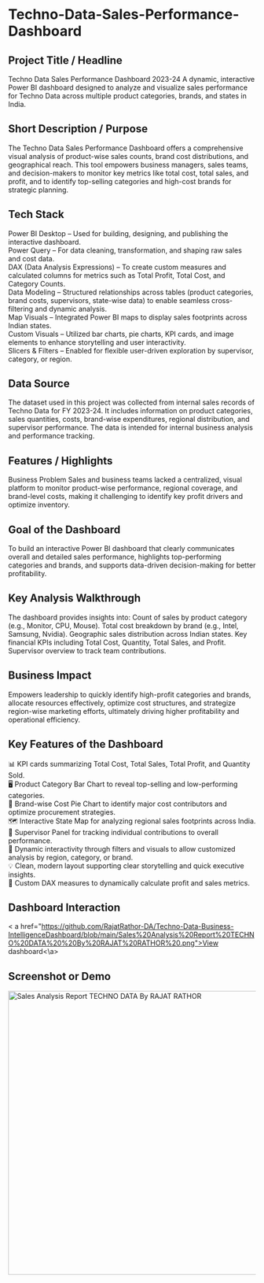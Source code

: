 # Techno-Data-Sales-Performance-Dashboard

## Project Title / Headline
Techno Data Sales Performance Dashboard 2023-24
A dynamic, interactive Power BI dashboard designed to analyze and visualize sales performance for Techno Data across multiple product categories, brands, and states in India.

## Short Description / Purpose
The Techno Data Sales Performance Dashboard offers a comprehensive visual analysis of product-wise sales counts, brand cost distributions, and geographical reach. This tool empowers business managers, sales teams, and decision-makers to monitor key metrics like total cost, total sales, and profit, and to identify top-selling categories and high-cost brands for strategic planning.

## Tech Stack
Power BI Desktop – Used for building, designing, and publishing the interactive dashboard.<br />
Power Query – For data cleaning, transformation, and shaping raw sales and cost data.<br />
DAX (Data Analysis Expressions) – To create custom measures and calculated columns for metrics such as Total Profit, Total Cost, and Category Counts.<br />
Data Modeling – Structured relationships across tables (product categories, brand costs, supervisors, state-wise data) to enable seamless cross-filtering and dynamic analysis.<br />
Map Visuals – Integrated Power BI maps to display sales footprints across Indian states.<br />
Custom Visuals – Utilized bar charts, pie charts, KPI cards, and image elements to enhance storytelling and user interactivity.<br />
Slicers & Filters – Enabled for flexible user-driven exploration by supervisor, category, or region.<br />

## Data Source
The dataset used in this project was collected from internal sales records of Techno Data for FY 2023-24.
It includes information on product categories, sales quantities, costs, brand-wise expenditures, regional distribution, and supervisor performance. The data is intended for internal business analysis and performance tracking.

## Features / Highlights
Business Problem
Sales and business teams lacked a centralized, visual platform to monitor product-wise performance, regional coverage, and brand-level costs, making it challenging to identify key profit drivers and optimize inventory.

## Goal of the Dashboard
To build an interactive Power BI dashboard that clearly communicates overall and detailed sales performance, highlights top-performing categories and brands, and supports data-driven decision-making for better profitability.

## Key Analysis Walkthrough
The dashboard provides insights into:
Count of sales by product category (e.g., Monitor, CPU, Mouse).
Total cost breakdown by brand (e.g., Intel, Samsung, Nvidia).
Geographic sales distribution across Indian states.
Key financial KPIs including Total Cost, Quantity, Total Sales, and Profit.
Supervisor overview to track team contributions.

## Business Impact
Empowers leadership to quickly identify high-profit categories and brands, allocate resources effectively, optimize cost structures, and strategize region-wise marketing efforts, ultimately driving higher profitability and operational efficiency.

## Key Features of the Dashboard
📊 KPI cards summarizing Total Cost, Total Sales, Total Profit, and Quantity Sold.<br />
🖥️ Product Category Bar Chart to reveal top-selling and low-performing categories.<br />
🥧 Brand-wise Cost Pie Chart to identify major cost contributors and optimize procurement strategies.<br />
🗺️ Interactive State Map for analyzing regional sales footprints across India.<br />
👥 Supervisor Panel for tracking individual contributions to overall performance.<br />
🔎 Dynamic interactivity through filters and visuals to allow customized analysis by region, category, or brand.<br />
💡 Clean, modern layout supporting clear storytelling and quick executive insights.<br />
🧮 Custom DAX measures to dynamically calculate profit and sales metrics.<br />

## Dashboard Interaction  
< a href="https://github.com/RajatRathor-DA/Techno-Data-Business-IntelligenceDashboard/blob/main/Sales%20Analysis%20Report%20TECHNO%20DATA%20%20By%20RAJAT%20RATHOR%20.png">View dashboard<\a>

## Screenshot or Demo
<img width="577" alt="Sales Analysis Report TECHNO DATA  By RAJAT RATHOR " src="https://github.com/user-attachments/assets/31adc149-5af8-44c3-9dc1-931582ec65cd" />


